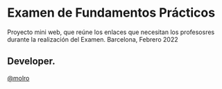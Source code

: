 # Examen de Fundamentos Prácticos 
Proyecto mini web, que reúne los enlaces que necesitan los profesosres durante la realización del Examen.
Barcelona, Febrero 2022 

## Developer. 
[@molro](https://github.com/molro/)
